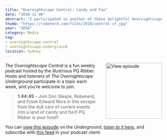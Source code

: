 ```yaml
---
title: "Overnightscape Central: Candy and Fun"
date: "2018-11-06"
abstract: "I participated in another of these delightful Overnightscape Underground productions by PQ Ribber."
thumb: "https://rubenerd.com/files/2018/central-cf.jpg"
year: "2018"
category: Media
tag:
- overnightscape-central
- overnightscape-underground
location: Sydney
---
```

<p class="show-cover"><a href="https://onsug.com/archives/27397/"><img src="https://rubenerd.com/files/2018/central-cf.jpg" alt="View episode" style="float:right; margin:0 0 1em 2em; width:180px; height:180px;" /></a></p>

*The Overnightscape Central* is a fun weekly podcast hosted by the illustrious PQ Ribber. Hosts and listeners of *The Overnightscape Underground* participate in a topic each week, and you’re welcome to join.

> **1:44:45** – Join Doc Sleaze, Rubenerd, and Frank Edward Nora in this escape from the dull care of current events into a land of candy and fun!! PQ Ribber is your host!!

You can <a href="https://onsug.com/archives/27397/">view this episode</a> on the *Underground*, <a href="https://media.blubrry.com/onsug/p/onsug.com/shows/Nov18/onsug_Nov18_Central_cf.mp3">listen to it here</a>, and subscribe with <a href="https://onsug.com/archives/category/overnightscapecentral/feed/">this feed</a> in your podcast client.
